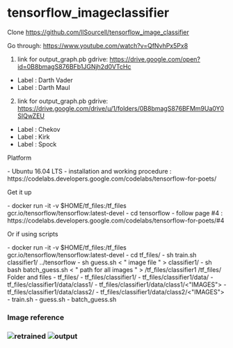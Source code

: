 # tensorflow_imageclassifier
Clone https://github.com/llSourcell/tensorflow_image_classifier

Go through: https://www.youtube.com/watch?v=QfNvhPx5Px8

1. link for output_graph.pb gdrive: https://drive.google.com/open?id=0B8bmagS876BFb1JGNjh2d0VTcHc
  - Label : Darth Vader
  - Label : Darth Maul
2. link for output_graph.pb gdrive: https://drive.google.com/drive/u/1/folders/0B8bmagS876BFMm9Ua0Y0SlQwZEU
  - Label : Chekov
  - Label : Kirk
  - Label : Spock
  
  
<p>Platform</p>
  - Ubuntu 16.04 LTS
  - installation and working procedure : https://codelabs.developers.google.com/codelabs/tensorflow-for-poets/

<p>
Get it up
</p>
  - docker run -it -v $HOME/tf_files:/tf_files  gcr.io/tensorflow/tensorflow:latest-devel
  - cd tensorflow
  - follow page #4 : https://codelabs.developers.google.com/codelabs/tensorflow-for-poets/#4

<p>
Or if using scripts
</p>
  - docker run -it -v $HOME/tf_files:/tf_files  gcr.io/tensorflow/tensorflow:latest-devel
  - cd tf_files/
  - sh train.sh classifier1/ ../tensorflow
  - sh guess.sh < " image file " > classifier1/
  - sh bash batch_guess.sh < " path for all images " > /tf_files/classifier1 /tf_files/

</hr>
Folder and files
  - tf_files/
  - tf_files/classifier1/ 
  - tf_files/classifier1/data/
  - tf_files/classifier1/data/class1/
  - tf_files/classifier1/data/class1/<"IMAGES">
  - tf_files/classifier1/data/class2/
  - tf_files/classifier1/data/class2/<"IMAGES">
  - train.sh
  - guess.sh
  - batch_guess.sh
</hr>

<h3>Image reference<h3> 

![retrained](https://github.com/rahuldeo2047/tensorflow_imageclassifier/blob/master/Screenshot%20from%202016-09-13%2008-04-12.png)
![output](https://github.com/rahuldeo2047/tensorflow_imageclassifier/blob/master/Screenshot%20from%202016-09-13%2008-05-36.png)



